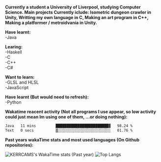 **Currently a student a University of Liverpool, studying Computer Science. Main projects Currently iclude: Isometric dungeon crawler in Unity, Writting my own language in C, Making an art program in C++, Making a platformer / metroidvania  in Unity.** <br>
 
<!--! 
![Wakatime lifetime stats](https://github-readme-stats.vercel.app/api/wakatime?username=KERRCAM) 
![Top Langs](https://github-readme-stats.vercel.app/api/top-langs/?username=KERRCAM&hide=CMake,Makefile) 
--> 

**Have learnt:** <br>
-Java <br> 

**Learing:** <br>
-Haskell <br>
-C <br>
-C++ <br>
-C# <br>

**Want to learn:** <br>
-GLSL and HLSL <br>
-JavaScript <br>

**Have learnt (But would need to refresh):** <br>
-Python <br>

**Wakatime reacent activity (Not all programs I use appear, so low activity could just mean Im using one of them, ...or doing nothing):**
<!--START_SECTION:waka-->

```txt
Java   11 mins         ████████████████████████▓   98.24 %
Text   0 secs          ▒░░░░░░░░░░░░░░░░░░░░░░░░   01.76 %
```

<!--END_SECTION:waka-->    

**Past years wakaTime stats and most used languages (On Github repositories):**

![KERRCAMS's WakaTime stats (Past year)](https://github-readme-stats.vercel.app/api/wakatime?username=KERRCAM&layout=compact)
![Top Langs](https://github-readme-stats.vercel.app/api/top-langs/?username=KERRCAM&hide=CMake,Makefile) 



